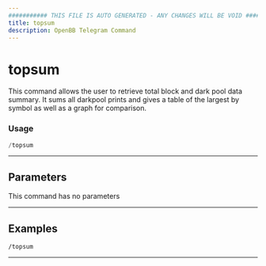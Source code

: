 ```yaml
---
########### THIS FILE IS AUTO GENERATED - ANY CHANGES WILL BE VOID ###########
title: topsum
description: OpenBB Telegram Command
---
```


# topsum

This command allows the user to retrieve total block and dark pool data summary. It sums all darkpool prints and gives a table of the largest by symbol as well as a graph for comparison.

### Usage

```python wordwrap
/topsum
```

---

## Parameters

This command has no parameters


---

## Examples

```
/topsum
```

---
